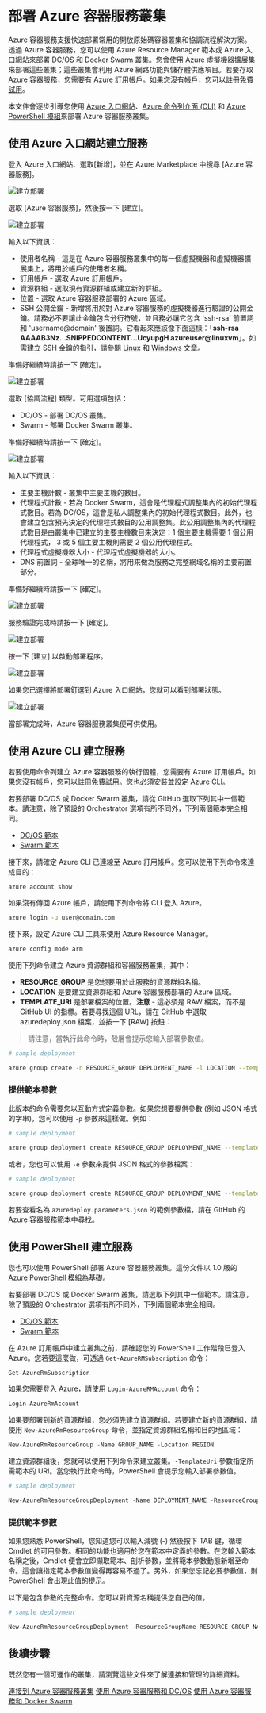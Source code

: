 <properties
   pageTitle="部署 Azure 容器服務叢集 | Microsoft Azure"
   description="使用 Azure 入口網站、Azure CLI 或 PowerShell 來部署 Azure 容器服務叢集。"
   services="container-service"
   documentationCenter=""
   authors="rgardler"
   manager="timlt"
   editor=""
   tags="acs, azure-container-service"
   keywords="Docker、容器、微服務、Mesos、Azure"/>

<tags
   ms.service="container-service"
   ms.devlang="na"
   ms.topic="get-started-article"
   ms.tgt_pltfrm="na"
   ms.workload="na"
   ms.date="02/16/2016"
   ms.author="rogardle"/>

# 部署 Azure 容器服務叢集

Azure 容器服務支援快速部署常用的開放原始碼容器叢集和協調流程解決方案。透過 Azure 容器服務，您可以使用 Azure Resource Manager 範本或 Azure 入口網站來部署 DC/OS 和 Docker Swarm 叢集。您會使用 Azure 虛擬機器擴展集來部署這些叢集；這些叢集會利用 Azure 網路功能與儲存體供應項目。若要存取 Azure 容器服務，您需要有 Azure 訂用帳戶。如果您沒有帳戶，您可以註冊[免費試用](http://azure.microsoft.com/pricing/free-trial/?WT.mc_id=AA4C1C935)。

本文件會逐步引導您使用 [Azure 入口網站](#creating-a-service-using-the-azure-portal)、[Azure 命令列介面 (CLI)](#creating-a-service-using-the-azure-cli) 和 [Azure PowerShell 模組](#creating-a-service-using-powershell)來部署 Azure 容器服務叢集。

## 使用 Azure 入口網站建立服務

登入 Azure 入口網站、選取[新增]，並在 Azure Marketplace 中搜尋 [Azure 容器服務]。

![建立部署](media/acs-portal1.png) <br />

選取 [Azure 容器服務]，然後按一下 [建立]。

![建立部署](media/acs-portal2.png) <br />

輸入以下資訊：

- 使用者名稱 - 這是在 Azure 容器服務叢集中的每一個虛擬機器和虛擬機器擴展集上，將用於帳戶的使用者名稱。
- 訂用帳戶 - 選取 Azure 訂用帳戶。
- 資源群組 - 選取現有資源群組或建立新的群組。
- 位置 - 選取 Azure 容器服務部署的 Azure 區域。
- SSH 公開金鑰 - 新增將用於對 Azure 容器服務的虛擬機器進行驗證的公開金鑰。請務必不要讓此金鑰包含分行符號，並且務必讓它包含 'ssh-rsa' 前置詞和 'username@domain' 後置詞。它看起來應該像下面這樣：「**ssh-rsa AAAAB3Nz...SNIPPEDCONTENT...UcyupgH azureuser@linuxvm**」。如需建立 SSH 金鑰的指引，請參閱 [Linux]( https://azure.microsoft.com/documentation/articles/virtual-machines-linux-ssh-from-linux/) 和 [Windows]( https://azure.microsoft.com/documentation/articles/virtual-machines-linux-ssh-from-windows/) 文章。

準備好繼續時請按一下 [確定]。

![建立部署](media/acs-portal3.png) <br />

選取 [協調流程] 類型。可用選項包括：

- DC/OS - 部署 DC/OS 叢集。
- Swarm - 部署 Docker Swarm 叢集。

準備好繼續時請按一下 [確定]。

![建立部署](media/acs-portal4.png) <br />

輸入以下資訊：

- 主要主機計數 - 叢集中主要主機的數目。
- 代理程式計數 - 若為 Docker Swarm，這會是代理程式調整集內的初始代理程式數目。若為 DC/OS，這會是私人調整集內的初始代理程式數目。此外，也會建立包含預先決定的代理程式數目的公用調整集。此公用調整集內的代理程式數目是由叢集中已建立的主要主機數目來決定：1 個主要主機需要 1 個公用代理程式， 3 或 5 個主要主機則需要 2 個公用代理程式。
- 代理程式虛擬機器大小 - 代理程式虛擬機器的大小。
- DNS 前置詞 - 全球唯一的名稱，將用來做為服務之完整網域名稱的主要前置部分。 

準備好繼續時請按一下 [確定]。

![建立部署](media/acs-portal5.png) <br />

服務驗證完成時請按一下 [確定]。

![建立部署](media/acs-portal6.png) <br />

按一下 [建立] 以啟動部署程序。

![建立部署](media/acs-portal7.png) <br />

如果您已選擇將部署釘選到 Azure 入口網站，您就可以看到部署狀態。

![建立部署](media/acs-portal8.png) <br />

當部署完成時，Azure 容器服務叢集便可供使用。

## 使用 Azure CLI 建立服務

若要使用命令列建立 Azure 容器服務的執行個體，您需要有 Azure 訂用帳戶。如果您沒有帳戶，您可以註冊[免費試用](http://azure.microsoft.com/pricing/free-trial/?WT.mc_id=AA4C1C935)。您也必須安裝並設定 Azure CLI。

若要部署 DC/OS 或 Docker Swarm 叢集，請從 GitHub 選取下列其中一個範本。請注意，除了預設的 Orchestrator 選項有所不同外，下列兩個範本完全相同。

* [DC/OS 範本](https://github.com/Azure/azure-quickstart-templates/tree/master/101-acs-mesos)
* [Swarm 範本](https://github.com/Azure/azure-quickstart-templates/tree/master/101-acs-swarm)

接下來，請確定 Azure CLI 已連線至 Azure 訂用帳戶。您可以使用下列命令來達成目的：

```bash
azure account show
```
如果沒有傳回 Azure 帳戶，請使用下列命令將 CLI 登入 Azure。

```bash
azure login -u user@domain.com
```

接下來，設定 Azure CLI 工具來使用 Azure Resource Manager。

```bash
azure config mode arm
```

使用下列命令建立 Azure 資源群組和容器服務叢集，其中︰

- **RESOURCE\_GROUP** 是您想要用於此服務的資源群組名稱。
- **LOCATION** 是要建立資源群組和 Azure 容器服務部署的 Azure 區域。
- **TEMPLATE\_URI** 是部署檔案的位置。**注意** - 這必須是 RAW 檔案，而不是 GitHub UI 的指標。若要尋找這個 URL，請在 GitHub 中選取 azuredeploy.json 檔案，並按一下 [RAW] 按鈕：

> 請注意，當執行此命令時，殼層會提示您輸入部署參數值。
 
```bash
# sample deployment

azure group create -n RESOURCE_GROUP DEPLOYMENT_NAME -l LOCATION --template-uri TEMPLATE_URI
```

### 提供範本參數

此版本的命令需要您以互動方式定義參數。如果您想要提供參數 (例如 JSON 格式的字串)，您可以使用 `-p` 參數來這樣做。例如：

 ```bash
 # sample deployment

azure group deployment create RESOURCE_GROUP DEPLOYMENT_NAME --template-uri TEMPLATE_URI -p '{ "param1": "value1" … }'
 ```

或者，您也可以使用 `-e` 參數來提供 JSON 格式的參數檔案：

 ```bash
 # sample deployment

azure group deployment create RESOURCE_GROUP DEPLOYMENT_NAME --template-uri TEMPLATE_URI -e PATH/FILE.JSON
 ```

若要查看名為 `azuredeploy.parameters.json` 的範例參數檔，請在 GitHub 的 Azure 容器服務範本中尋找。

## 使用 PowerShell 建立服務

您也可以使用 PowerShell 部署 Azure 容器服務叢集。這份文件以 1.0 版的 [Azure PowerShell 模組]( https://azure.microsoft.com/blog/azps-1-0/)為基礎。

若要部署 DC/OS 或 Docker Swarm 叢集，請選取下列其中一個範本。請注意，除了預設的 Orchestrator 選項有所不同外，下列兩個範本完全相同。

* [DC/OS 範本](https://github.com/Azure/azure-quickstart-templates/tree/master/101-acs-mesos)
* [Swarm 範本](https://github.com/Azure/azure-quickstart-templates/tree/master/101-acs-swarm)

在 Azure 訂用帳戶中建立叢集之前，請確認您的 PowerShell 工作階段已登入 Azure。您若要這麼做，可透過 `Get-AzureRMSubscription` 命令：

```powershell
Get-AzureRmSubscription
```

如果您需要登入 Azure，請使用 `Login-AzureRMAccount` 命令：

```powershell
Login-AzureRmAccount
```

如果要部署到新的資源群組，您必須先建立資源群組。若要建立新的資源群組，請使用 `New-AzureRmResourceGroup` 命令，並指定資源群組名稱和目的地區域：

```powershell
New-AzureRmResourceGroup -Name GROUP_NAME -Location REGION
```

建立資源群組後，您就可以使用下列命令來建立叢集。`-TemplateUri` 參數指定所需範本的 URI。當您執行此命令時，PowerShell 會提示您輸入部署參數值。

```powershell
# sample deployment

New-AzureRmResourceGroupDeployment -Name DEPLOYMENT_NAME -ResourceGroupName RESOURCE_GROUP_NAME -TemplateUri TEMPLATE_URI
 ```

### 提供範本參數

如果您熟悉 PowerShell，您知道您可以輸入減號 (-) 然後按下 TAB 鍵，循環 Cmdlet 的可用參數。相同的功能也適用於您在範本中定義的參數。在您輸入範本名稱之後，Cmdlet 便會立即擷取範本、剖析參數，並將範本參數動態新增至命令。這會讓指定範本參數值變得再容易不過了。另外，如果您忘記必要參數值，則 PowerShell 會出現此值的提示。

以下是包含參數的完整命令。您可以對資源名稱提供您自己的值。

```powershell
# sample deployment

New-AzureRmResourceGroupDeployment -ResourceGroupName RESOURCE_GROUP_NAME-TemplateURI TEMPLATE_URI -adminuser value1 -adminpassword value2 ....
```

## 後續步驟
 
既然您有一個可運作的叢集，請瀏覽這些文件來了解連接和管理的詳細資料。
 
[連接到 Azure 容器服務叢集](./container-service-connect.md) [使用 Azure 容器服務和 DC/OS](./container-service-mesos-marathon-rest.md) [使用 Azure 容器服務和 Docker Swarm](./container-service-docker-swarm.md)

<!---HONumber=AcomDC_0420_2016--->
